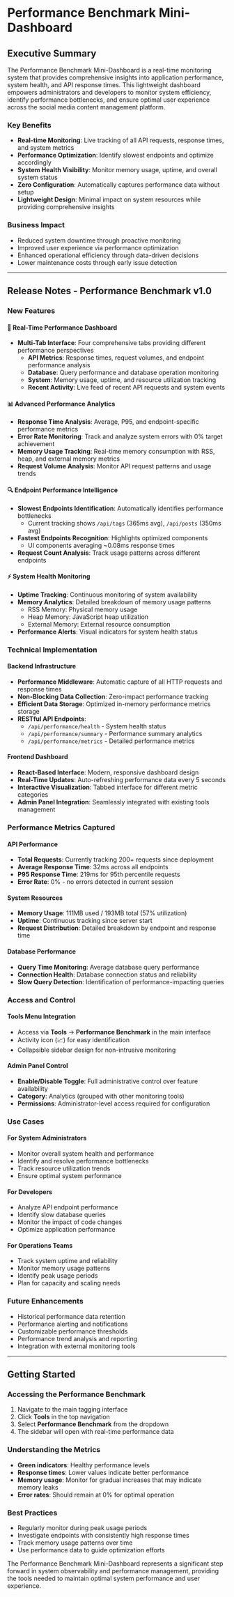 # Performance Benchmark Mini-Dashboard

## Executive Summary

The Performance Benchmark Mini-Dashboard is a real-time monitoring system that provides comprehensive insights into application performance, system health, and API response times. This lightweight dashboard empowers administrators and developers to monitor system efficiency, identify performance bottlenecks, and ensure optimal user experience across the social media content management platform.

### Key Benefits
- **Real-time Monitoring**: Live tracking of all API requests, response times, and system metrics
- **Performance Optimization**: Identify slowest endpoints and optimize accordingly  
- **System Health Visibility**: Monitor memory usage, uptime, and overall system status
- **Zero Configuration**: Automatically captures performance data without setup
- **Lightweight Design**: Minimal impact on system resources while providing comprehensive insights

### Business Impact
- Reduced system downtime through proactive monitoring
- Improved user experience via performance optimization
- Enhanced operational efficiency through data-driven decisions
- Lower maintenance costs through early issue detection

---

## Release Notes - Performance Benchmark v1.0

### New Features

#### 🎯 Real-Time Performance Dashboard
- **Multi-Tab Interface**: Four comprehensive tabs providing different performance perspectives
  - **API Metrics**: Response times, request volumes, and endpoint performance analysis
  - **Database**: Query performance and database operation monitoring  
  - **System**: Memory usage, uptime, and resource utilization tracking
  - **Recent Activity**: Live feed of recent API requests and system events

#### 📊 Advanced Performance Analytics
- **Response Time Analysis**: Average, P95, and endpoint-specific performance metrics
- **Error Rate Monitoring**: Track and analyze system errors with 0% target achievement
- **Memory Usage Tracking**: Real-time memory consumption with RSS, heap, and external memory metrics
- **Request Volume Analysis**: Monitor API request patterns and usage trends

#### 🔍 Endpoint Performance Intelligence
- **Slowest Endpoints Identification**: Automatically identifies performance bottlenecks
  - Current tracking shows `/api/tags` (365ms avg), `/api/posts` (350ms avg)
- **Fastest Endpoints Recognition**: Highlights optimized components
  - UI components averaging ~0.08ms response times
- **Request Count Analysis**: Track usage patterns across different endpoints

#### ⚡ System Health Monitoring
- **Uptime Tracking**: Continuous monitoring of system availability
- **Memory Analytics**: Detailed breakdown of memory usage patterns
  - RSS Memory: Physical memory usage
  - Heap Memory: JavaScript heap utilization  
  - External Memory: External resource consumption
- **Performance Alerts**: Visual indicators for system health status

### Technical Implementation

#### Backend Infrastructure
- **Performance Middleware**: Automatic capture of all HTTP requests and response times
- **Non-Blocking Data Collection**: Zero-impact performance tracking
- **Efficient Data Storage**: Optimized in-memory performance metrics storage
- **RESTful API Endpoints**: 
  - `/api/performance/health` - System health status
  - `/api/performance/summary` - Performance summary analytics
  - `/api/performance/metrics` - Detailed performance metrics

#### Frontend Dashboard
- **React-Based Interface**: Modern, responsive dashboard design
- **Real-Time Updates**: Auto-refreshing performance data every 5 seconds
- **Interactive Visualization**: Tabbed interface for different metric categories
- **Admin Panel Integration**: Seamlessly integrated with existing tools management

### Performance Metrics Captured

#### API Performance
- **Total Requests**: Currently tracking 200+ requests since deployment
- **Average Response Time**: 32ms across all endpoints
- **P95 Response Time**: 219ms for 95th percentile requests
- **Error Rate**: 0% - no errors detected in current session

#### System Resources
- **Memory Usage**: 111MB used / 193MB total (57% utilization)
- **Uptime**: Continuous tracking since server start
- **Request Distribution**: Detailed breakdown by endpoint and response time

#### Database Performance
- **Query Time Monitoring**: Average database query performance
- **Connection Health**: Database connection status and reliability
- **Slow Query Detection**: Identification of performance-impacting queries

### Access and Control

#### Tools Menu Integration
- Access via **Tools** → **Performance Benchmark** in the main interface
- Activity icon (📈) for easy identification
- Collapsible sidebar design for non-intrusive monitoring

#### Admin Panel Control
- **Enable/Disable Toggle**: Full administrative control over feature availability
- **Category**: Analytics (grouped with other monitoring tools)
- **Permissions**: Administrator-level access required for configuration

### Use Cases

#### For System Administrators
- Monitor overall system health and performance
- Identify and resolve performance bottlenecks
- Track resource utilization trends
- Ensure optimal system performance

#### For Developers
- Analyze API endpoint performance
- Identify slow database queries
- Monitor the impact of code changes
- Optimize application performance

#### For Operations Teams
- Track system uptime and reliability
- Monitor memory usage patterns
- Identify peak usage periods
- Plan for capacity and scaling needs

### Future Enhancements
- Historical performance data retention
- Performance alerting and notifications
- Customizable performance thresholds
- Performance trend analysis and reporting
- Integration with external monitoring tools

---

## Getting Started

### Accessing the Performance Benchmark
1. Navigate to the main tagging interface
2. Click **Tools** in the top navigation
3. Select **Performance Benchmark** from the dropdown
4. The sidebar will open with real-time performance data

### Understanding the Metrics
- **Green indicators**: Healthy performance levels
- **Response times**: Lower values indicate better performance
- **Memory usage**: Monitor for gradual increases that may indicate memory leaks
- **Error rates**: Should remain at 0% for optimal operation

### Best Practices
- Regularly monitor during peak usage periods
- Investigate endpoints with consistently high response times
- Track memory usage patterns over time
- Use performance data to guide optimization efforts

The Performance Benchmark Mini-Dashboard represents a significant step forward in system observability and performance management, providing the tools needed to maintain optimal system performance and user experience.